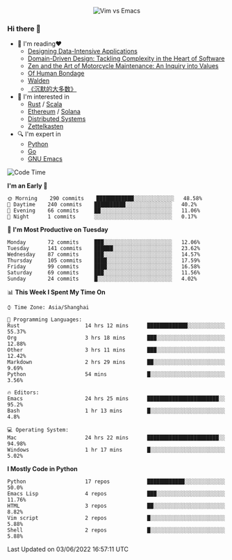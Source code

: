 <p align="center">
    <img src="https://gist.githubusercontent.com/coldnight/e696baffb094e71c96cb302118878eae/raw/40ea5053a6f66cc65f90f437e4173497da225958/banner.gif" alt="Vim vs Emacs" />
</p>

### Hi there 👋

- 📖 I'm reading❤️
    + [Designing Data-Intensive Applications](https://www.oreilly.com/library/view/designing-data-intensive-applications/9781491903063/)
    + [Domain-Driven Design: Tackling Complexity in the Heart of Software](https://www.dddcommunity.org/book/evans_2003/)
    + [Zen and the Art of Motorcycle Maintenance: An Inquiry into Values](https://en.wikipedia.org/wiki/Zen_and_the_Art_of_Motorcycle_Maintenance)
    + [Of Human Bondage](https://en.wikipedia.org/wiki/Of_Human_Bondage)
    + [Walden](https://en.wikipedia.org/wiki/Walden)
    + [《沉默的大多数》](https://en.wikipedia.org/wiki/Silent_majority)
- 🌱 I'm interested in
    + [Rust](https://www.rust-lang.org/) / [Scala](https://www.scala-lang.org/)
    + [Ethereum](https://ethereum.org/en/) / [Solana](https://solana.com/)
	+ [Distributed Systems](https://www.linuxzen.com/notes/topics/20200320174417_%E5%88%86%E5%B8%83%E5%BC%8F/)
	+ [Zettelkasten](https://www.linuxzen.com/notes/notes/20220120080920-slip_box/)
- 🔍 I'm expert in
    + [Python](https://www.python.org/)
    + [Go](https://go.dev/)
    + [GNU Emacs](https://www.gnu.org/software/emacs/)

<!--START_SECTION:waka-->
![Code Time](http://img.shields.io/badge/Code%20Time-0%20secs-blue)

**I'm an Early 🐤** 

```text
🌞 Morning    290 commits    ████████████░░░░░░░░░░░░░   48.58% 
🌆 Daytime    240 commits    ██████████░░░░░░░░░░░░░░░   40.2% 
🌃 Evening    66 commits     ██░░░░░░░░░░░░░░░░░░░░░░░   11.06% 
🌙 Night      1 commits      ░░░░░░░░░░░░░░░░░░░░░░░░░   0.17%

```
📅 **I'm Most Productive on Tuesday** 

```text
Monday       72 commits     ███░░░░░░░░░░░░░░░░░░░░░░   12.06% 
Tuesday      141 commits    ██████░░░░░░░░░░░░░░░░░░░   23.62% 
Wednesday    87 commits     ███░░░░░░░░░░░░░░░░░░░░░░   14.57% 
Thursday     105 commits    ████░░░░░░░░░░░░░░░░░░░░░   17.59% 
Friday       99 commits     ████░░░░░░░░░░░░░░░░░░░░░   16.58% 
Saturday     69 commits     ███░░░░░░░░░░░░░░░░░░░░░░   11.56% 
Sunday       24 commits     █░░░░░░░░░░░░░░░░░░░░░░░░   4.02%

```


📊 **This Week I Spent My Time On** 

```text
⌚︎ Time Zone: Asia/Shanghai

💬 Programming Languages: 
Rust                     14 hrs 12 mins      █████████████░░░░░░░░░░░░   55.37% 
Org                      3 hrs 18 mins       ███░░░░░░░░░░░░░░░░░░░░░░   12.88% 
Other                    3 hrs 11 mins       ███░░░░░░░░░░░░░░░░░░░░░░   12.42% 
Markdown                 2 hrs 29 mins       ██░░░░░░░░░░░░░░░░░░░░░░░   9.69% 
Python                   54 mins             █░░░░░░░░░░░░░░░░░░░░░░░░   3.56%

🔥 Editors: 
Emacs                    24 hrs 25 mins      ███████████████████████░░   95.2% 
Bash                     1 hr 13 mins        █░░░░░░░░░░░░░░░░░░░░░░░░   4.8%

💻 Operating System: 
Mac                      24 hrs 22 mins      ███████████████████████░░   94.98% 
Windows                  1 hr 17 mins        █░░░░░░░░░░░░░░░░░░░░░░░░   5.02%

```

**I Mostly Code in Python** 

```text
Python                   17 repos            ████████████░░░░░░░░░░░░░   50.0% 
Emacs Lisp               4 repos             ███░░░░░░░░░░░░░░░░░░░░░░   11.76% 
HTML                     3 repos             ██░░░░░░░░░░░░░░░░░░░░░░░   8.82% 
Vim script               2 repos             █░░░░░░░░░░░░░░░░░░░░░░░░   5.88% 
Shell                    2 repos             █░░░░░░░░░░░░░░░░░░░░░░░░   5.88%

```



 Last Updated on 03/06/2022 16:57:11 UTC
<!--END_SECTION:waka-->
